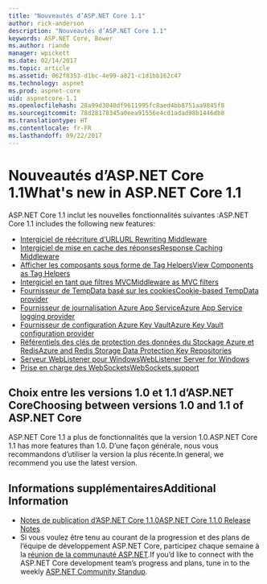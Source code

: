```yaml
---
title: "Nouveautés d’ASP.NET Core 1.1"
author: rick-anderson
description: "Nouveautés d’ASP.NET Core 1.1"
keywords: ASP.NET Core, Bower
ms.author: riande
manager: wpickett
ms.date: 02/14/2017
ms.topic: article
ms.assetid: 062f8353-d1bc-4e99-a821-c1d1bb162c47
ms.technology: aspnet
ms.prod: aspnet-core
uid: aspnetcore-1.1
ms.openlocfilehash: 28a99d3040df9611995fc8aed4bb8751aa9845f8
ms.sourcegitcommit: 78d28178345a0eea91556e4cd1adad98b1446db8
ms.translationtype: HT
ms.contentlocale: fr-FR
ms.lasthandoff: 09/22/2017
---
```

# <a name="whats-new-in-aspnet-core-11"></a><span data-ttu-id="9e3da-104">Nouveautés d’ASP.NET Core 1.1</span><span class="sxs-lookup"><span data-stu-id="9e3da-104">What's new in ASP.NET Core 1.1</span></span>

<span data-ttu-id="9e3da-105">ASP.NET Core 1.1 inclut les nouvelles fonctionnalités suivantes :</span><span class="sxs-lookup"><span data-stu-id="9e3da-105">ASP.NET Core 1.1 includes the following new features:</span></span>

- [<span data-ttu-id="9e3da-106">Intergiciel de réécriture d’URL</span><span class="sxs-lookup"><span data-stu-id="9e3da-106">URL Rewriting Middleware</span></span>](xref:fundamentals/url-rewriting)
- [<span data-ttu-id="9e3da-107">Intergiciel de mise en cache des réponses</span><span class="sxs-lookup"><span data-stu-id="9e3da-107">Response Caching Middleware</span></span>](xref:performance/caching/middleware)
- [<span data-ttu-id="9e3da-108">Afficher les composants sous forme de Tag Helpers</span><span class="sxs-lookup"><span data-stu-id="9e3da-108">View Components as Tag Helpers</span></span>](xref:mvc/views/view-components#invoking-a-view-component-as-a-tag-helper)
- [<span data-ttu-id="9e3da-109">Intergiciel en tant que filtres MVC</span><span class="sxs-lookup"><span data-stu-id="9e3da-109">Middleware as MVC filters</span></span>](xref:mvc/controllers/filters#using-middleware-in-the-filter-pipeline)
- [<span data-ttu-id="9e3da-110">Fournisseur de TempData basé sur les cookies</span><span class="sxs-lookup"><span data-stu-id="9e3da-110">Cookie-based TempData provider</span></span>](xref:fundamentals/app-state#cookie-based-tempdata-provider )
- [<span data-ttu-id="9e3da-111">Fournisseur de journalisation Azure App Service</span><span class="sxs-lookup"><span data-stu-id="9e3da-111">Azure App Service logging provider</span></span>](xref:fundamentals/logging#appservice)
- [<span data-ttu-id="9e3da-112">Fournisseur de configuration Azure Key Vault</span><span class="sxs-lookup"><span data-stu-id="9e3da-112">Azure Key Vault configuration provider</span></span>](xref:security/key-vault-configuration)
- [<span data-ttu-id="9e3da-113">Référentiels des clés de protection des données du Stockage Azure et Redis</span><span class="sxs-lookup"><span data-stu-id="9e3da-113">Azure and Redis Storage Data Protection Key Repositories</span></span>](xref:security/data-protection/implementation/key-storage-providers#azure-and-redis)
- [<span data-ttu-id="9e3da-114">Serveur WebListener pour Windows</span><span class="sxs-lookup"><span data-stu-id="9e3da-114">WebListener Server for Windows</span></span>](xref:fundamentals/servers/weblistener)
- [<span data-ttu-id="9e3da-115">Prise en charge des WebSockets</span><span class="sxs-lookup"><span data-stu-id="9e3da-115">WebSockets support</span></span>](xref:fundamentals/websockets)

## <a name="choosing-between-versions-10-and-11-of-aspnet-core"></a><span data-ttu-id="9e3da-116">Choix entre les versions 1.0 et 1.1 d’ASP.NET Core</span><span class="sxs-lookup"><span data-stu-id="9e3da-116">Choosing between versions 1.0 and 1.1 of ASP.NET Core</span></span>

<span data-ttu-id="9e3da-117">ASP.NET Core 1.1 a plus de fonctionnalités que la version 1.0.</span><span class="sxs-lookup"><span data-stu-id="9e3da-117">ASP.NET Core 1.1 has more features than 1.0.</span></span> <span data-ttu-id="9e3da-118">D’une façon générale, nous vous recommandons d’utiliser la version la plus récente.</span><span class="sxs-lookup"><span data-stu-id="9e3da-118">In general, we recommend you use the latest version.</span></span>

## <a name="additional-information"></a><span data-ttu-id="9e3da-119">Informations supplémentaires</span><span class="sxs-lookup"><span data-stu-id="9e3da-119">Additional Information</span></span>

- [<span data-ttu-id="9e3da-120">Notes de publication d’ASP.NET Core 1.1.0</span><span class="sxs-lookup"><span data-stu-id="9e3da-120">ASP.NET Core 1.1.0 Release Notes</span></span>](https://github.com/aspnet/Home/releases/tag/1.1.0)
- <span data-ttu-id="9e3da-121">Si vous voulez être tenu au courant de la progression et des plans de l’équipe de développement ASP.NET Core, participez chaque semaine à la [réunion de la communauté ASP.NET](https://live.asp.net/).</span><span class="sxs-lookup"><span data-stu-id="9e3da-121">If you’d like to connect with the ASP.NET Core development team’s progress and plans, tune in to the weekly [ASP.NET Community Standup](https://live.asp.net/).</span></span>
